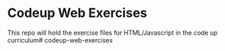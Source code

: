 # Codeup Web Exercises 
This repo will hold the exercise files for HTML/Javascript in the code up curriculum# codeup-web-exercises
